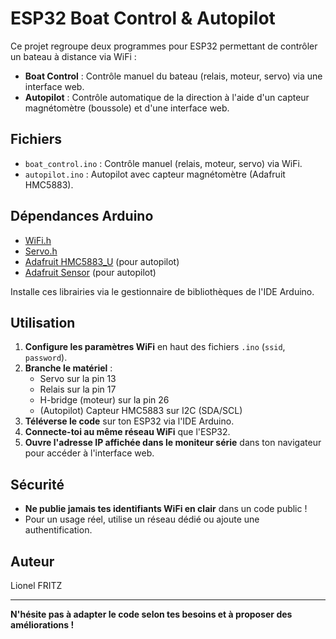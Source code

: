 # ESP32 Boat Control & Autopilot

Ce projet regroupe deux programmes pour ESP32 permettant de contrôler un bateau à distance via WiFi :
- **Boat Control** : Contrôle manuel du bateau (relais, moteur, servo) via une interface web.
- **Autopilot** : Contrôle automatique de la direction à l'aide d'un capteur magnétomètre (boussole) et d'une interface web.

## Fichiers
- `boat_control.ino` : Contrôle manuel (relais, moteur, servo) via WiFi.
- `autopilot.ino` : Autopilot avec capteur magnétomètre (Adafruit HMC5883).

## Dépendances Arduino
- [WiFi.h](https://www.arduino.cc/en/Reference/WiFi)
- [Servo.h](https://www.arduino.cc/en/Reference/Servo)
- [Adafruit HMC5883_U](https://github.com/adafruit/Adafruit_HMC5883_Unified) (pour autopilot)
- [Adafruit Sensor](https://github.com/adafruit/Adafruit_Sensor) (pour autopilot)

Installe ces librairies via le gestionnaire de bibliothèques de l'IDE Arduino.

## Utilisation
1. **Configure les paramètres WiFi** en haut des fichiers `.ino` (`ssid`, `password`).
2. **Branche le matériel** :
   - Servo sur la pin 13
   - Relais sur la pin 17
   - H-bridge (moteur) sur la pin 26
   - (Autopilot) Capteur HMC5883 sur I2C (SDA/SCL)
3. **Téléverse le code** sur ton ESP32 via l'IDE Arduino.
4. **Connecte-toi au même réseau WiFi** que l'ESP32.
5. **Ouvre l'adresse IP affichée dans le moniteur série** dans ton navigateur pour accéder à l'interface web.

## Sécurité
- **Ne publie jamais tes identifiants WiFi en clair** dans un code public !
- Pour un usage réel, utilise un réseau dédié ou ajoute une authentification.

## Auteur
Lionel FRITZ

---

**N'hésite pas à adapter le code selon tes besoins et à proposer des améliorations !** 
